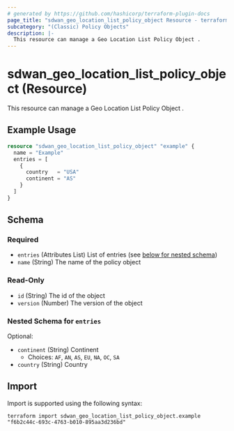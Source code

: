 ```yaml
---
# generated by https://github.com/hashicorp/terraform-plugin-docs
page_title: "sdwan_geo_location_list_policy_object Resource - terraform-provider-sdwan"
subcategory: "(Classic) Policy Objects"
description: |-
  This resource can manage a Geo Location List Policy Object .
---
```


# sdwan_geo_location_list_policy_object (Resource)

This resource can manage a Geo Location List Policy Object .

## Example Usage

```terraform
resource "sdwan_geo_location_list_policy_object" "example" {
  name = "Example"
  entries = [
    {
      country   = "USA"
      continent = "AS"
    }
  ]
}
```

<!-- schema generated by tfplugindocs -->
## Schema

### Required

- `entries` (Attributes List) List of entries (see [below for nested schema](#nestedatt--entries))
- `name` (String) The name of the policy object

### Read-Only

- `id` (String) The id of the object
- `version` (Number) The version of the object

<a id="nestedatt--entries"></a>
### Nested Schema for `entries`

Optional:

- `continent` (String) Continent
  - Choices: `AF`, `AN`, `AS`, `EU`, `NA`, `OC`, `SA`
- `country` (String) Country

## Import

Import is supported using the following syntax:

```shell
terraform import sdwan_geo_location_list_policy_object.example "f6b2c44c-693c-4763-b010-895aa3d236bd"
```
